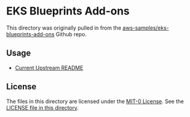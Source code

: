 # EKS Blueprints Add-ons

This directory was originally pulled in from the [aws-samples/eks-blueprints-add-ons](https://github.com/aws-samples/eks-blueprints-add-ons.git) Github repo.

## Usage

- [Current Upstream README](https://github.com/aws-samples/eks-blueprints-add-ons/blob/main/README.md)

## License

The files in this directory are licensed under the [MIT-0 License](https://github.com/aws/mit-0). See the [LICENSE file in this directory](./LICENSE.md).

